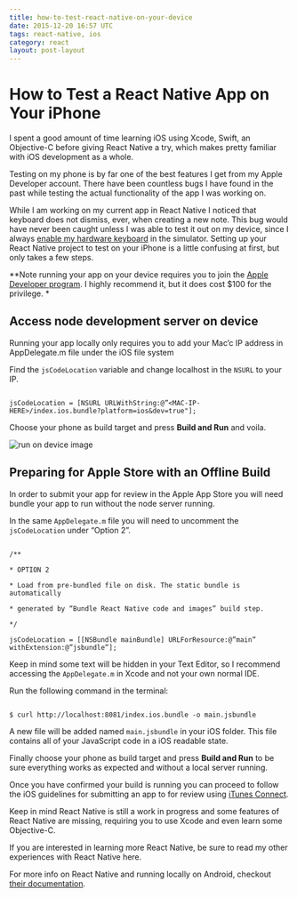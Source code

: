 ```yaml
---
title: how-to-test-react-native-on-your-device
date: 2015-12-20 16:57 UTC
tags: react-native, ios
category: react
layout: post-layout
---
```

# How to Test a React Native App on Your iPhone 

I spent a good amount of time learning iOS using Xcode, Swift, an Objective-C before giving React Native a try, which makes pretty familiar with iOS development as a whole. 

Testing on my phone is by far one of the best features I get from my Apple Developer account. There have been countless bugs I have found in the past while testing the actual functionality of the app I was working on.

While I am working on my current app in React Native I noticed that keyboard does not dismiss, ever, when creating a new note. This bug would have never been caught unless I was able to test it out on my device, since I always [enable my hardware keyboard](https://stackoverflow.com/questions/24420873/xcode-6-keyboard-does-not-show-up-in-simulator/24497773#24497773
) in the simulator.
Setting up your React Native project to test on your iPhone is a little confusing at first, but only takes a few steps.

**Note running your app on your device requires you to join the [Apple Developer program](https://developer.apple.com/programs). I highly recommend it, but it does cost $100 for the privilege. *

## Access node development server on device

Running your app locally only requires you to add your Mac’c IP address in AppDelegate.m file under the iOS file system

Find the `jsCodeLocation` variable and change localhost in the `NSURL` to your IP.

```

jsCodeLocation = [NSURL URLWithString:@”<MAC-IP-HERE>/index.ios.bundle?platform=ios&dev=true"];

```

Choose your phone as build target and press **Build and Run** and voila.


![run on device image](http://i.imgur.com/STdGo4gl.png)




## Preparing for Apple Store with an Offline Build

In order to submit your app for review in the Apple App Store you will need bundle your app to run without the node server running. 

In the same `AppDelegate.m` file you will need to uncomment the `jsCodeLocation` under “Option 2”.

```

/**

* OPTION 2

* Load from pre-bundled file on disk. The static bundle is automatically

* generated by “Bundle React Native code and images” build step.

*/

jsCodeLocation = [[NSBundle mainBundle] URLForResource:@”main” withExtension:@”jsbundle”];

```

Keep in mind some text will be hidden in your Text Editor, so I recommend accessing the `AppDelegate.m` in Xcode and not your own normal IDE.

Run the following command in the terminal:

```

$ curl http://localhost:8081/index.ios.bundle -o main.jsbundle

```

A new file will be added named `main.jsbundle` in your iOS folder. This file contains all of your JavaScript code in a iOS readable state. 

Finally choose your phone as build target and press **Build and Run** to be sure everything works as expected and without a local server running. 

Once you have confirmed your build is running you can proceed to follow the iOS guidelines for submitting an app to for review using [iTunes Connect](https://developer.apple.com/library/ios/documentation/IDEs/Conceptual/AppDistributionGuide/SubmittingYourApp/SubmittingYourApp.html).

Keep in mind React Native is still a work in progress and some features of React Native are missing, requiring you to use Xcode and even learn some Objective-C. 

If you are interested in learning more React Native, be sure to read my other experiences with React Native here. 

For more info on React Native and running locally on Android, checkout [their documentation](http://facebook.github.io/react-native/docs/running-on-device-android.html#content).
